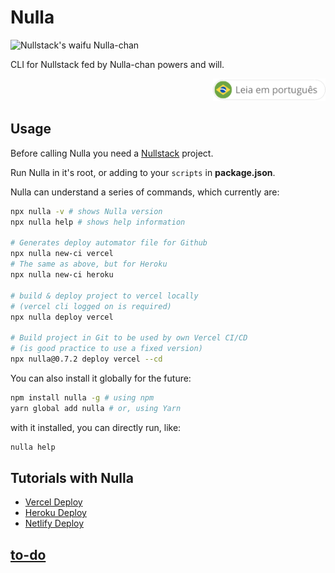 # Nulla

![Nullstack's waifu Nulla-chan](https://raw.githubusercontent.com/nullstack/nullstack.github.io/7e47095fb480fc4ae62089501e782a836eae764d/public/nullachan.png)

CLI for Nullstack fed by Nulla-chan powers and will.

<div align="right">
  <a href="./README.BR.md">
    <img src="./docs/btn-br.png" alt="go to pt-BR version" width="180px">
  </a>
</div>

## Usage

Before calling Nulla you need a [Nullstack](https://nullstack.app) project.

Run Nulla in it's root, or adding to your `scripts` in **package.json**.

Nulla can understand a series of commands, which currently are:

```sh
npx nulla -v # shows Nulla version
npx nulla help # shows help information

# Generates deploy automator file for Github
npx nulla new-ci vercel
# The same as above, but for Heroku
npx nulla new-ci heroku

# build & deploy project to vercel locally
# (vercel cli logged on is required)
npx nulla deploy vercel

# Build project in Git to be used by own Vercel CI/CD
# (is good practice to use a fixed version)
npx nulla@0.7.2 deploy vercel --cd
```

You can also install it globally for the future:

```sh
npm install nulla -g # using npm
yarn global add nulla # or, using Yarn
```

with it installed, you can directly run, like:

```sh
nulla help
```

## Tutorials with Nulla

 - [Vercel Deploy](./docs/en-US/deploy-vercel.md)
 - [Heroku Deploy](./docs/en-US/deploy-heroku.md)
 - [Netlify Deploy](./docs/en-US/deploy-netlify.md)

## [to-do](https://github.com/GuiDevloper/nulla/issues/1)
